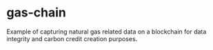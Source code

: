 # gas-chain
Example of capturing natural gas related data on a blockchain for data integrity and carbon credit creation purposes.
